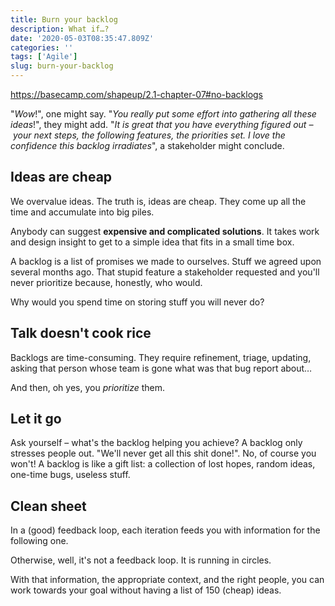 ```yaml
---
title: Burn your backlog
description: What if…?
date: '2020-05-03T08:35:47.809Z'
categories: ''
tags: ['Agile']
slug: burn-your-backlog
---
```


https://basecamp.com/shapeup/2.1-chapter-07#no-backlogs

"*Wow*!", one might say. "*You really put some effort into gathering all these ideas*!", they might add. "*It is great that you have everything figured out – your next steps, the following features, the priorities set. I love the confidence this backlog irradiates*", a stakeholder might conclude.


## Ideas are cheap

We overvalue ideas. The truth is, ideas are cheap. They come up all the time and accumulate into big piles.

Anybody can suggest **expensive and complicated solutions**. It takes work and design insight to get to a simple idea that fits in a small time box.

A backlog is a list of promises we made to ourselves. Stuff we agreed upon several months ago. That stupid feature a stakeholder requested and you'll never prioritize because, honestly, who would.

Why would you spend time on storing stuff you will never do?

## Talk doesn't cook rice

Backlogs are time-consuming. They require refinement, triage, updating, asking that person whose team is gone what was that bug report about…

And then, oh yes, you *prioritize* them.


## Let it go

Ask yourself – what's the backlog helping you achieve? A backlog only stresses people out. "We'll never get all this shit done!". No, of course you won't! A backlog is like a gift list: a collection of lost hopes, random ideas, one-time bugs, useless stuff.


## Clean sheet

In a (good) feedback loop, each iteration feeds you with information for the following one.

Otherwise, well, it's not a feedback loop. It is running in circles.

With that information, the appropriate context, and the right people, you can work towards your goal without having a list of 150 (cheap) ideas.
